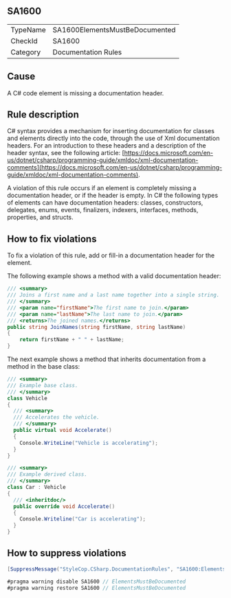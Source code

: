 ﻿## SA1600

<table>
<tr>
  <td>TypeName</td>
  <td>SA1600ElementsMustBeDocumented</td>
</tr>
<tr>
  <td>CheckId</td>
  <td>SA1600</td>
</tr>
<tr>
  <td>Category</td>
  <td>Documentation Rules</td>
</tr>
</table>

## Cause

A C# code element is missing a documentation header.

## Rule description

C# syntax provides a mechanism for inserting documentation for classes and elements directly into the code, through the use of Xml documentation headers. For an introduction to these headers and a description of the header syntax, see the following article: [https://docs.microsoft.com/en-us/dotnet/csharp/programming-guide/xmldoc/xml-documentation-comments](https://docs.microsoft.com/en-us/dotnet/csharp/programming-guide/xmldoc/xml-documentation-comments).

A violation of this rule occurs if an element is completely missing a documentation header, or if the header is empty. In C# the following types of elements can have documentation headers: classes, constructors, delegates, enums, events, finalizers, indexers, interfaces, methods, properties, and structs.

## How to fix violations

To fix a violation of this rule, add or fill-in a documentation header for the element.

The following example shows a method with a valid documentation header:

```csharp
/// <summary>
/// Joins a first name and a last name together into a single string.
/// </summary>
/// <param name="firstName">The first name to join.</param>
/// <param name="lastName">The last name to join.</param>
/// <returns>The joined names.</returns>
public string JoinNames(string firstName, string lastName)
{
    return firstName + " " + lastName;
}
```

The next example shows a method that inherits documentation from a method in the base class:

```csharp
/// <summary>
/// Example base class.
/// </summary>
class Vehicle 
{
  /// <summary>
  /// Accelerates the vehicle.
  /// </summary>
  public virtual void Accelerate()
  {                    
    Console.WriteLine("Vehicle is accelerating");
  }
}

/// <summary>
/// Example derived class.
/// </summary>
class Car : Vehicle
{
  /// <inheritdoc/>
  public override void Accelerate()
  {
    Console.Writeline("Car is accelerating");
  }
}
```

## How to suppress violations

```csharp
[SuppressMessage("StyleCop.CSharp.DocumentationRules", "SA1600:ElementsMustBeDocumented", Justification = "Reviewed.")]
```

```csharp
#pragma warning disable SA1600 // ElementsMustBeDocumented
#pragma warning restore SA1600 // ElementsMustBeDocumented
```

